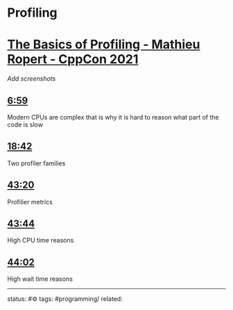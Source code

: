 # Profiling
<!-- Generated by <a href="https://www.yinote.co/#installation">YiNote</a> -->

# [The Basics of Profiling - Mathieu Ropert - CppCon 2021](https://www.youtube.com/watch?v=dToaepIXW4s)

*Add screenshots*

## [6:59](https://www.youtube.com/watch?v=dToaepIXW4s&t=419)

Modern CPUs are complex that is why it is hard to reason what part of the code is slow

## [18:42](https://www.youtube.com/watch?v=dToaepIXW4s&t=1122)

Two profiler families

## [43:20](https://www.youtube.com/watch?v=dToaepIXW4s&t=2600)

Profilier metrics

## [43:44](https://www.youtube.com/watch?v=dToaepIXW4s&t=2624)

High CPU time reasons

## [44:02](https://www.youtube.com/watch?v=dToaepIXW4s&t=2642)

High wait time reasons



---
status: #⚙️ 
tags: #programming/
related: 